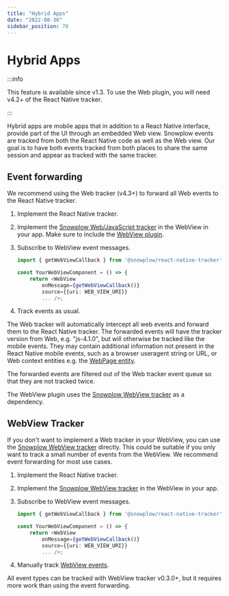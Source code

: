 ```yaml
---
title: "Hybrid Apps"
date: "2022-08-30"
sidebar_position: 70
---
```


# Hybrid Apps

:::info

This feature is available since v1.3. To use the Web plugin, you will need v4.2+ of the React Native tracker.

:::

Hybrid apps are mobile apps that in addition to a React Native interface, provide part of the UI through an embedded Web view. Snowplow events are tracked from both the React Native code as well as the Web view. Our goal is to have both events tracked from both places to share the same session and appear as tracked with the same tracker.

## Event forwarding

We recommend using the Web tracker (v4.3+) to forward all Web events to the React Native tracker.

1. Implement the React Native tracker.
2. Implement the [Snowplow Web/JavaScript tracker](/docs/sources/trackers/javascript-trackers/index.md) in the WebView in your app. Make sure to include the [WebView plugin](/docs/sources/trackers/web-trackers/tracking-events/webview/index.md).
3. Subscribe to WebView event messages.

    ```typescript
    import { getWebViewCallback } from '@snowplow/react-native-tracker';

    const YourWebViewComponent = () => {
        return <WebView
            onMessage={getWebViewCallback()}
            source={{uri: WEB_VIEW_URI}}
            ... />;
    ```

4. Track events as usual.

The Web tracker will automatically intercept all web events and forward them to the React Native tracker. The forwarded events will have the tracker version from Web, e.g. "js-4.1.0", but will otherwise be tracked like the mobile events. They may contain additional information not present in the React Native mobile events, such as a browser useragent string or URL, or Web context entities e.g. the [WebPage entity](/docs/sources/trackers/web-trackers/tracking-events/page-views/index.md#webpage-page-view-id-context-entity).

The forwarded events are filtered out of the Web tracker event queue so that they are not tracked twice.

The WebView plugin uses the [Snowplow WebView tracker](/docs/sources/trackers/webview-tracker/index.md) as a dependency.

## WebView Tracker

If you don't want to implement a Web tracker in your WebView, you can use the [Snowplow WebView tracker](/docs/sources/trackers/webview-tracker/index.md) directly. This could be suitable if you only want to track a small number of events from the WebView. We recommend event forwarding for most use cases.

1. Implement the React Native tracker.
2. Implement the [Snowplow WebView tracker](/docs/sources/trackers/webview-tracker/index.md) in the WebView in your app.
3. Subscribe to WebView event messages.

    ```typescript
    import { getWebViewCallback } from '@snowplow/react-native-tracker';

    const YourWebViewComponent = () => {
        return <WebView
            onMessage={getWebViewCallback()}
            source={{uri: WEB_VIEW_URI}}
            ... />;
    ```

4. Manually track [WebView events](/docs/sources/trackers/webview-tracker/index.md).

All event types can be tracked with WebView tracker v0.3.0+, but it requires more work than using the event forwarding.
